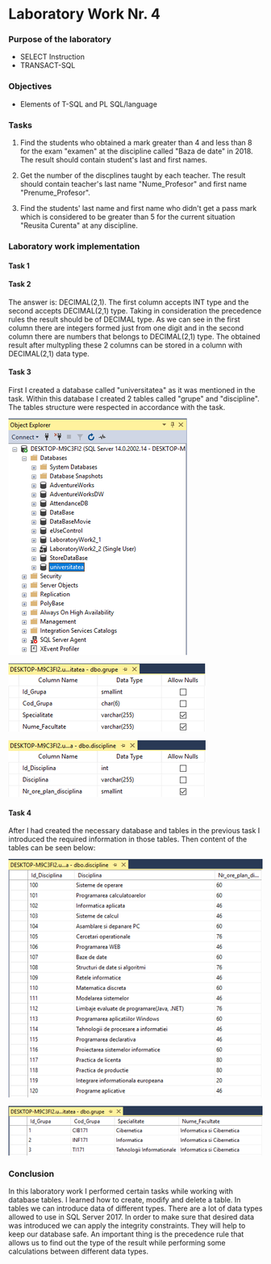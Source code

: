 # Laboratory Work Nr. 4

### Purpose of the laboratory
* SELECT Instruction
* TRANSACT-SQL

### Objectives
* Elements of T-SQL and PL SQL/language

### Tasks
1. Find the students who obtained a mark greater than 4 and less than 8 for the exam "examen" at the discipline called "Baza de date" in 2018. The result should contain student's last and first names.  
    
2. Get the number of the discplines taught by each teacher. The result should contain teacher's last name "Nume_Profesor" and first name "Prenume_Profesor".

3. Find the students' last name and first name who didn't get a pass mark which is considered to be greater than 5 for the сurrent situation "Reusita Curenta" at any discipline.   

### Laboratory work implementation

#### Task 1


#### Task 2
The answer is: DECIMAL(2,1). The first column accepts INT type and the second accepts DECIMAL(2,1) type. Taking in consideration the precedence rules the result should be of DECIMAL type. As we can see in the first column there are integers formed just from one digit and in the second column there are numbers that belongs to DECIMAL(2,1) type. The obtained result after multypling these 2 columns can be stored in a column with DECIMAL(2,1) data type.

#### Task 3
First I created a database called "universitatea" as it was mentioned in the task. Within this database I created 2 tables called "grupe" and "discipline". The tables structure were respected in accordance with the task.

![Exercise 3.1](https://github.com/Rossnerr/Data-Base/blob/master/DB_Lab.3/Screens/Exercise%203.1.PNG)

![Exercise 3.2](https://github.com/Rossnerr/Data-Base/blob/master/DB_Lab.3/Screens/Exercise%203.2.PNG)

![Exercise 3.3](https://github.com/Rossnerr/Data-Base/blob/master/DB_Lab.3/Screens/Exercise%203.3.PNG)

#### Task 4
After I had created the necessary database and tables in the previous task I introduced the required information in those tables. Then  content of the tables can be seen below:

![Exercise 4.1](https://github.com/Rossnerr/Data-Base/blob/master/DB_Lab.3/Screens/Exercise%204.1.PNG)

![Exercise 4.2](https://github.com/Rossnerr/Data-Base/blob/master/DB_Lab.3/Screens/Exercise%204.2.PNG)

### Conclusion
In this laboratory work I performed certain tasks while working with database tables. I learned how to create, modify and delete a table. In tables we can introduce data of different types. There are a lot of data types allowed to use in SQL Server 2017. In order to make sure that desired data was introduced we can apply the integrity constraints. They will help to keep our database safe. An important thing is the precedence rule that allows us to find out the type of the result while performing some calculations between different data types.  
